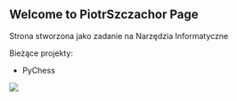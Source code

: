 ## Welcome to PiotrSzczachor Page

Strona stworzona jako zadanie na Narzędzia Informatyczne

Bieżące projekty:
- PyChess

![](https://www.google.com/url?sa=i&url=https%3A%2F%2Fwww.pngegg.com%2Fpl%2Fsearch%3Fq%3Dgry%2Bi%2Bsporty%2Bhalowe&psig=AOvVaw1yK1QV8QjtaMBL89fYaQdK&ust=1606149741637000&source=images&cd=vfe&ved=0CAIQjRxqFwoTCJjwrZjMlu0CFQAAAAAdAAAAABAT)




